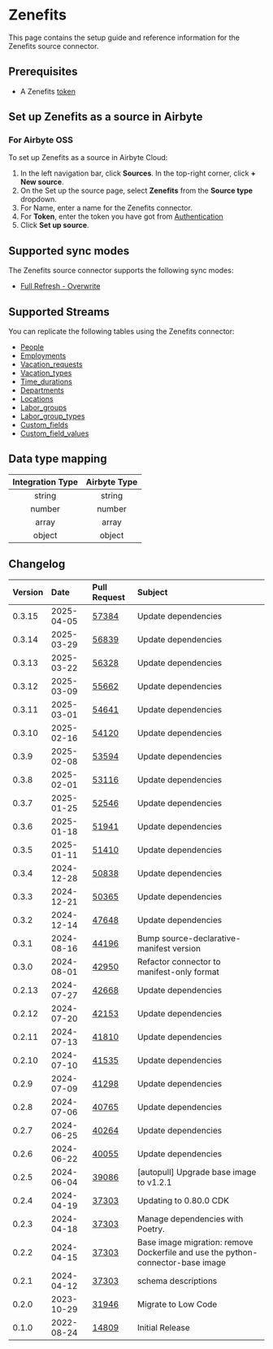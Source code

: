 # Zenefits

This page contains the setup guide and reference information for the Zenefits source connector.

## Prerequisites

- A Zenefits [token](https://developers.zenefits.com/v1.0/docs/auth)

## Set up Zenefits as a source in Airbyte

### For Airbyte OSS

To set up Zenefits as a source in Airbyte Cloud:

1.  In the left navigation bar, click **Sources**. In the top-right corner, click **+ New source**.
2.  On the Set up the source page, select **Zenefits** from the **Source type** dropdown.
3.  For Name, enter a name for the Zenefits connector.
4.  For **Token**, enter the token you have got from [Authentication](https://developers.zenefits.com/v1.0/docs/auth)
5.  Click **Set up source**.

## Supported sync modes

The Zenefits source connector supports the following sync modes:

- [Full Refresh - Overwrite](https://docs.airbyte.com/understanding-airbyte/connections/full-refresh-overwrite/)

## Supported Streams

You can replicate the following tables using the Zenefits connector:

- [People](https://developers.zenefits.com/docs/people)
- [Employments](https://developers.zenefits.com/docs/employment)
- [Vacation_requests](https://developers.zenefits.com/docs/vacation-requests)
- [Vacation_types](https://developers.zenefits.com/docs/vacation-types)
- [Time_durations](https://developers.zenefits.com/docs/time-durations)
- [Departments](https://developers.zenefits.com/docs/department)
- [Locations](https://developers.zenefits.com/docs/location)
- [Labor_groups](https://developers.zenefits.com/docs/labor-groups)
- [Labor_group_types](https://developers.zenefits.com/docs/labor-group-types)
- [Custom_fields](https://developers.zenefits.com/docs/custom-fields)
- [Custom_field_values](https://developers.zenefits.com/docs/custom-field-values)

## Data type mapping

| Integration Type | Airbyte Type |
| :--------------: | :----------: |
|      string      |    string    |
|      number      |    number    |
|      array       |    array     |
|      object      |    object    |

## Changelog

| Version | Date       | Pull Request                                             | Subject                                                                         |
| :------ | :--------- | :------------------------------------------------------- | :------------------------------------------------------------------------------ |
| 0.3.15 | 2025-04-05 | [57384](https://github.com/airbytehq/airbyte/pull/57384) | Update dependencies |
| 0.3.14 | 2025-03-29 | [56839](https://github.com/airbytehq/airbyte/pull/56839) | Update dependencies |
| 0.3.13 | 2025-03-22 | [56328](https://github.com/airbytehq/airbyte/pull/56328) | Update dependencies |
| 0.3.12 | 2025-03-09 | [55662](https://github.com/airbytehq/airbyte/pull/55662) | Update dependencies |
| 0.3.11 | 2025-03-01 | [54641](https://github.com/airbytehq/airbyte/pull/54641) | Update dependencies |
| 0.3.10 | 2025-02-16 | [54120](https://github.com/airbytehq/airbyte/pull/54120) | Update dependencies |
| 0.3.9 | 2025-02-08 | [53594](https://github.com/airbytehq/airbyte/pull/53594) | Update dependencies |
| 0.3.8 | 2025-02-01 | [53116](https://github.com/airbytehq/airbyte/pull/53116) | Update dependencies |
| 0.3.7 | 2025-01-25 | [52546](https://github.com/airbytehq/airbyte/pull/52546) | Update dependencies |
| 0.3.6 | 2025-01-18 | [51941](https://github.com/airbytehq/airbyte/pull/51941) | Update dependencies |
| 0.3.5 | 2025-01-11 | [51410](https://github.com/airbytehq/airbyte/pull/51410) | Update dependencies |
| 0.3.4 | 2024-12-28 | [50838](https://github.com/airbytehq/airbyte/pull/50838) | Update dependencies |
| 0.3.3 | 2024-12-21 | [50365](https://github.com/airbytehq/airbyte/pull/50365) | Update dependencies |
| 0.3.2 | 2024-12-14 | [47648](https://github.com/airbytehq/airbyte/pull/47648) | Update dependencies |
| 0.3.1 | 2024-08-16 | [44196](https://github.com/airbytehq/airbyte/pull/44196) | Bump source-declarative-manifest version |
| 0.3.0 | 2024-08-01 | [42950](https://github.com/airbytehq/airbyte/pull/42950) | Refactor connector to manifest-only format |
| 0.2.13 | 2024-07-27 | [42668](https://github.com/airbytehq/airbyte/pull/42668) | Update dependencies |
| 0.2.12 | 2024-07-20 | [42153](https://github.com/airbytehq/airbyte/pull/42153) | Update dependencies |
| 0.2.11 | 2024-07-13 | [41810](https://github.com/airbytehq/airbyte/pull/41810) | Update dependencies |
| 0.2.10 | 2024-07-10 | [41535](https://github.com/airbytehq/airbyte/pull/41535) | Update dependencies |
| 0.2.9 | 2024-07-09 | [41298](https://github.com/airbytehq/airbyte/pull/41298) | Update dependencies |
| 0.2.8 | 2024-07-06 | [40765](https://github.com/airbytehq/airbyte/pull/40765) | Update dependencies |
| 0.2.7 | 2024-06-25 | [40264](https://github.com/airbytehq/airbyte/pull/40264) | Update dependencies |
| 0.2.6 | 2024-06-22 | [40055](https://github.com/airbytehq/airbyte/pull/40055) | Update dependencies |
| 0.2.5 | 2024-06-04 | [39086](https://github.com/airbytehq/airbyte/pull/39086) | [autopull] Upgrade base image to v1.2.1 |
| 0.2.4 | 2024-04-19 | [37303](https://github.com/airbytehq/airbyte/pull/37303) | Updating to 0.80.0 CDK |
| 0.2.3 | 2024-04-18 | [37303](https://github.com/airbytehq/airbyte/pull/37303) | Manage dependencies with Poetry. |
| 0.2.2 | 2024-04-15 | [37303](https://github.com/airbytehq/airbyte/pull/37303) | Base image migration: remove Dockerfile and use the python-connector-base image |
| 0.2.1 | 2024-04-12 | [37303](https://github.com/airbytehq/airbyte/pull/37303) | schema descriptions |
| 0.2.0 | 2023-10-29 | [31946](https://github.com/airbytehq/airbyte/pull/31946) | Migrate to Low Code |
| 0.1.0 | 2022-08-24 | [14809](https://github.com/airbytehq/airbyte/pull/14809) | Initial Release |
